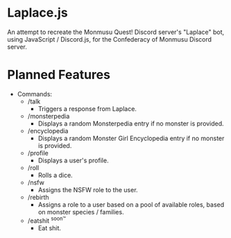 # Laplace.js
An attempt to recreate the Monmusu Quest! Discord server's "Laplace" bot, <br>using JavaScript / Discord.js, for the Confederacy of Monmusu Discord server.

# Planned Features
* Commands:
  * /talk
    * Triggers a response from Laplace.
  * /monsterpedia
    * Displays a random Monsterpedia entry if no monster is provided.
  * /encyclopedia
    * Displays a random Monster Girl Encyclopedia entry if no monster is provided.
  * /profile
    * Displays a user's profile.
  * /roll
    * Rolls a dice.
  * /nsfw
    * Assigns the NSFW role to the user.
  * /rebirth
    * Assigns a role to a user based on a pool of available roles, based on monster species / families.
  * /eatshit <sup>soon™</sup>
    * Eat shit.
